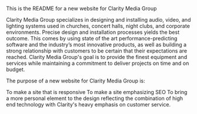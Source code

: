 This is the README for a new website for Clarity Media Group

Clarity Media Group specializes in designing and installing audio, video, and lighting
systems used in churches, concert halls, night clubs, and corporate
environments. Precise design and installation processes yields the best outcome. This comes by using state of the art
performance-predicting software and the industry’s most innovative products, as
well as building a strong relationship with customers to be certain that their
expectations are reached. Clarity Media Group's goal is to provide the finest equipment and
services while maintaining a commitment to deliver projects on time and on
budget.

The purpose of a new website for Clarity Media Group is:

To make a site that is responsive
To make a site emphasizing SEO
To bring a more personal element to the design reflecting the combination of high end technology with Clarity's heavy emphasis on customer service.
